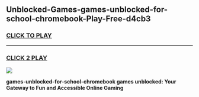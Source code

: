 
## Unblocked-Games-games-unblocked-for-school-chromebook-Play-Free-d4cb3
<h3>
<a href="https://premium76.site?title=games-unblocked-for-school-chromebook&ref=20A">CLICK TO PLAY</a></h3>
<hr>

<h3>
<a href="https://premium76.site?title=games-unblocked-for-school-chromebook&ref=20A">CLICK 2 PLAY</a>
  
</h3>

<a href="https://premium76.site?title=games-unblocked-for-school-chromebook&ref=20A"><img src="https://clearcache.store/games.png"></a>


**games-unblocked-for-school-chromebook games unblocked: Your Gateway to Fun and Accessible Online Gaming**

